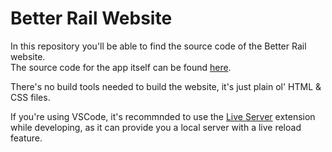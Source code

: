# Better Rail Website

In this repository you'll be able to find the source code of the Better Rail website.  
The source code for the app itself can be found [here](https://github.com/better-rail/app).

There's no build tools needed to build the website, it's just plain ol' HTML & CSS files.

If you're using VSCode, it's recommnded to use the [Live Server](https://marketplace.visualstudio.com/items?itemName=ritwickdey.LiveServer) extension while developing, as it can provide you a local server with a live reload feature.
